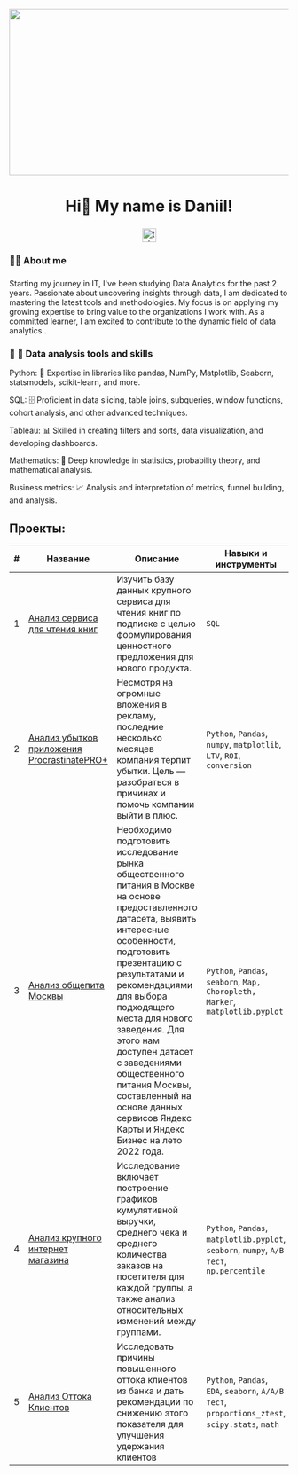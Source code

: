 <br clear="both">

<div align="center">
  <img height="300" width="600" src="https://user-images.githubusercontent.com/74038190/225813708-98b745f2-7d22-48cf-9150-083f1b00d6c9.gif"  />
</div>

###

<h1 align="center">Hi👋 My name is Daniil!</h1>

###

<div align="center">
  <a href="https://t.me/maincw" target="_blank">
    <img src="https://img.shields.io/static/v1?message=Telegram&logo=telegram&label=&color=2CA5E0&logoColor=white&labelColor=&style=for-the-badge" height="25" alt="telegram logo"  />
  </a>
</div>

<h3 align="left">👩‍💻  About me</h3>

###

<p align="left">Starting my journey in IT, I've been studying Data Analytics for the past 2 years. Passionate about uncovering insights through data, I am dedicated to mastering the latest tools and methodologies. My focus is on applying my growing expertise to bring value to the organizations I work with. As a committed learner, I am excited to contribute to the dynamic field of data analytics..</p>

<h3 align="left">📕 🔧 Data analysis tools and skills </h3>

Python: 🐍 Expertise in libraries like pandas, NumPy, Matplotlib, Seaborn, statsmodels, scikit-learn, and more.

SQL: 🗄️ Proficient in data slicing, table joins, subqueries, window functions, cohort analysis, and other advanced techniques.

Tableau: 📊 Skilled in creating filters and sorts, data visualization, and developing dashboards.

Mathematics: 📐 Deep knowledge in statistics, probability theory, and mathematical analysis.

Business metrics: 📈 Analysis and interpretation of metrics, funnel building, and analysis.

## Проекты:
| # | Название | Описание                                                    | Навыки и инструменты           |  
| --|-----------|-------------------|------------------------------------------------------------------|
| 1 | [Анализ сервиса для чтения книг](https://github.com/Sergeev1717/Portfolio/blob/main/Анализ%20сервиса%20для%20чтения%20книг/Анализ%20сервиса%20для%20чтения%20книг.ipynb) | Изучить базу данных крупного сервиса для чтения книг по подписке с целью формулирования ценностного предложения для нового продукта. | `SQL` |
| 2 | [Анализ убытков приложения ProcrastinatePRO+](https://github.com/Sergeev1717/Portfolio/blob/main/Анализ%20развлекательного%20приложения%20Procrastinate%20Pro%2B/Анализ%20развлекательного%20приложения%20Procrastinate%20Pro%2B.ipynb) |Несмотря на огромные вложения в рекламу, последние несколько месяцев компания терпит убытки. Цель — разобраться в причинах и помочь компании выйти в плюс.| `Python`, `Pandas`, `numpy`, `matplotlib`, `LTV`, `ROI`, `conversion`|
| 3 | [Анализ общепита Москвы](https://github.com/Sergeev1717/Portfolio/blob/main/Анализ%20общепита%20Москвы/Исследование%20общественного%20питания%20в%20Москве.ipynb) | Необходимо подготовить исследование рынка общественного питания в Москве на основе предоставленного датасета, выявить интересные особенности, подготовить презентацию с результатами и рекомендациями для выбора подходящего места для нового заведения. Для этого нам доступен датасет с заведениями общественного питания Москвы, составленный на основе данных сервисов Яндекс Карты и Яндекс Бизнес на лето 2022 года. | `Python`, `Pandas`, `seaborn`, `Map, Choropleth, Marker`, `matplotlib.pyplot` |
| 4 | [Анализ крупного интернет магазина](https://github.com/Sergeev1717/Portfolio/blob/main/Анализ%20крупного%20интернет%20магазина/Анализ%20крупного%20интернет%20магазина.ipynb) | Исследование включает построение графиков кумулятивной выручки, среднего чека и среднего количества заказов на посетителя для каждой группы, а также анализ относительных изменений между группами. | `Python`, `Pandas`, `matplotlib.pyplot`, `seaborn`, `numpy`, `A/B тест`, `np.percentile` |
| 5 | [Анализ Оттока Клиентов](https://github.com/Sergeev1717/Portfolio/blob/main/Анализ%20Оттока%20Клиентов/Анализ%20оттока%20клиентов%20в%20банке.ipynb) | Исследовать причины повышенного оттока клиентов из банка и дать рекомендации по снижению этого показателя для улучшения удержания клиентов | `Python`, `Pandas`, `EDA`, `seaborn`, `A/A/B тест`, `proportions_ztest`, `scipy.stats`, `math` |
